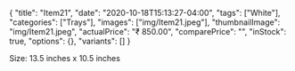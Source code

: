 {
    "title": "Item21",
    "date": "2020-10-18T15:13:27-04:00",
    "tags": ["White"],
    "categories": ["Trays"],
    "images": ["img/Item21.jpeg"],
    "thumbnailImage": "img/Item21.jpeg",
    "actualPrice": "₹ 850.00",
    "comparePrice": "",
    "inStock": true,
    "options": {},
    "variants": []
}

Size: 13.5 inches x 10.5 inches
